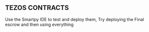 ## TEZOS CONTRACTS

Use the Smartpy IDE to test and deploy them, Try deploying the Final escrow and then using everything 